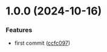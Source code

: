 # 1.0.0 (2024-10-16)


### Features

* first commit ([ccfc097](https://github.com/MrEhbr/ton-liteserver-prometheus-exporter/commit/ccfc09718e87f6d6af1543f702f288a7fdfcf289))
